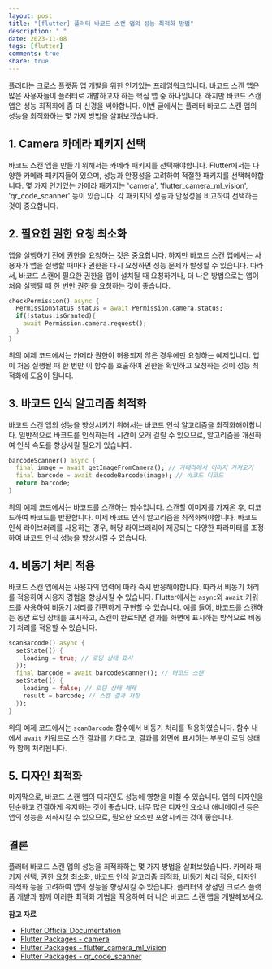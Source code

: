 ```yaml
---
layout: post
title: "[flutter] 플러터 바코드 스캔 앱의 성능 최적화 방법"
description: " "
date: 2023-11-08
tags: [flutter]
comments: true
share: true
---
```


플러터는 크로스 플랫폼 앱 개발을 위한 인기있는 프레임워크입니다. 바코드 스캔 앱은 많은 사용자들이 플러터로 개발하고자 하는 핵심 앱 중 하나입니다. 하지만 바코드 스캔 앱은 성능 최적화에 좀 더 신경을 써야합니다. 이번 글에서는 플러터 바코드 스캔 앱의 성능을 최적화하는 몇 가지 방법을 살펴보겠습니다.


## 1. Camera 카메라 패키지 선택

바코드 스캔 앱을 만들기 위해서는 카메라 패키지를 선택해야합니다. Flutter에서는 다양한 카메라 패키지들이 있으며, 성능과 안정성을 고려하여 적절한 패키지를 선택해야합니다. 몇 가지 인기있는 카메라 패키지는 'camera', 'flutter_camera_ml_vision', 'qr_code_scanner' 등이 있습니다. 각 패키지의 성능과 안정성을 비교하여 선택하는 것이 중요합니다.


## 2. 필요한 권한 요청 최소화

앱을 실행하기 전에 권한을 요청하는 것은 중요합니다. 하지만 바코드 스캔 앱에서는 사용자가 앱을 실행할 때마다 권한을 다시 요청하면 성능 문제가 발생할 수 있습니다. 따라서, 바코드 스캔에 필요한 권한을 앱이 설치될 때 요청하거나, 더 나은 방법으로는 앱이 처음 실행될 때 한 번만 권한을 요청하는 것이 좋습니다.

```dart
checkPermission() async {
  PermissionStatus status = await Permission.camera.status;
  if(!status.isGranted){
    await Permission.camera.request();
  }
}
```

위의 예제 코드에서는 카메라 권한이 허용되지 않은 경우에만 요청하는 예제입니다. 앱이 처음 실행될 때 한 번만 이 함수를 호출하여 권한을 확인하고 요청하는 것이 성능 최적화에 도움이 됩니다.


## 3. 바코드 인식 알고리즘 최적화

바코드 스캔 앱의 성능을 향상시키기 위해서는 바코드 인식 알고리즘을 최적화해야합니다. 일반적으로 바코드를 인식하는데 시간이 오래 걸릴 수 있으므로, 알고리즘을 개선하여 인식 속도를 향상시킬 필요가 있습니다.

```dart
barcodeScanner() async {
  final image = await getImageFromCamera(); // 카메라에서 이미지 가져오기
  final barcode = await decodeBarcode(image); // 바코드 디코드
  return barcode;
}
```

위의 예제 코드에서는 바코드를 스캔하는 함수입니다. 스캔할 이미지를 가져온 후, 디코드하여 바코드를 반환합니다. 이제 바코드 인식 알고리즘을 최적화해야합니다. 바코드 인식 라이브러리를 사용하는 경우, 해당 라이브러리에 제공되는 다양한 파라미터를 조정하여 바코드 인식 성능을 향상시킬 수 있습니다.


## 4. 비동기 처리 적용

바코드 스캔 앱에서는 사용자의 입력에 따라 즉시 반응해야합니다. 따라서 비동기 처리를 적용하여 사용자 경험을 향상시킬 수 있습니다. Flutter에서는 `async`와 `await` 키워드를 사용하여 비동기 처리를 간편하게 구현할 수 있습니다. 예를 들어, 바코드를 스캔하는 동안 로딩 상태를 표시하고, 스캔이 완료되면 결과를 화면에 표시하는 방식으로 비동기 처리를 적용할 수 있습니다.

```dart
scanBarcode() async {
  setState(() {
    loading = true; // 로딩 상태 표시
  });
  final barcode = await barcodeScanner(); // 바코드 스캔
  setState(() {
    loading = false; // 로딩 상태 해제
    result = barcode; // 스캔 결과 저장
  });
}
```

위의 예제 코드에서는 `scanBarcode` 함수에서 비동기 처리를 적용하였습니다. 함수 내에서 `await` 키워드로 스캔 결과를 기다리고, 결과를 화면에 표시하는 부분이 로딩 상태와 함께 처리됩니다.


## 5. 디자인 최적화

마지막으로, 바코드 스캔 앱의 디자인도 성능에 영향을 미칠 수 있습니다. 앱의 디자인을 단순하고 간결하게 유지하는 것이 좋습니다. 너무 많은 디자인 요소나 애니메이션 등은 앱의 성능을 저하시킬 수 있으므로, 필요한 요소만 포함시키는 것이 좋습니다.


## 결론

플러터 바코드 스캔 앱의 성능을 최적화하는 몇 가지 방법을 살펴보았습니다. 카메라 패키지 선택, 권한 요청 최소화, 바코드 인식 알고리즘 최적화, 비동기 처리 적용, 디자인 최적화 등을 고려하여 앱의 성능을 향상시킬 수 있습니다. 플러터의 장점인 크로스 플랫폼 개발과 함께 이러한 최적화 기법을 적용하여 더 나은 바코드 스캔 앱을 개발해보세요.

**참고 자료**

- [Flutter Official Documentation](https://flutter.dev/)
- [Flutter Packages - camera](https://pub.dev/packages/camera)
- [Flutter Packages - flutter_camera_ml_vision](https://pub.dev/packages/flutter_camera_ml_vision)
- [Flutter Packages - qr_code_scanner](https://pub.dev/packages/qr_code_scanner)